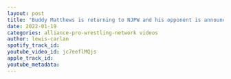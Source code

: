 ```yaml
---
layout: post
title: "Buddy Matthews is returning to NJPW and his opponent is announced"
date: 2022-01-19
categories: alliance-pro-wrestling-network videos
author: lewis-carlan
spotify_track_id: 
youtube_video_id: jc7eeflMQjs
apple_track_id: 
youtube_metadata: 
---
```

